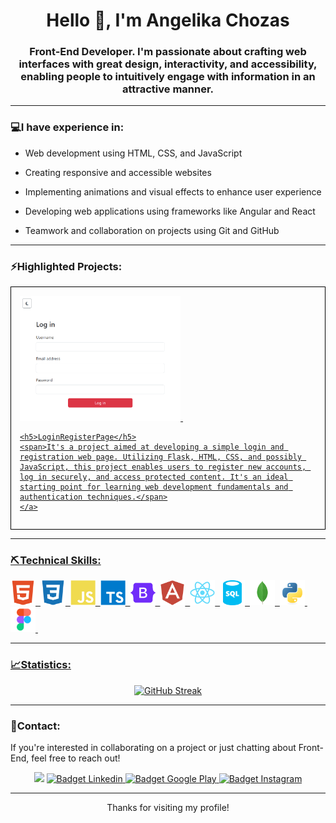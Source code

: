 <div id="header" align="center">
  <h1 align="center">Hello 👋, I'm Angelika Chozas</h1>
  <h3>Front-End Developer. I'm passionate about crafting web interfaces with great design, interactivity, and accessibility, enabling people to intuitively engage with information in an attractive manner.</h3>
</div>
<hr>
<div id="experiencia">
  <h3>💻I have experience in:</h3>
  <ul>
    <li>
      <p>Web development using HTML, CSS, and JavaScript</p>
    </li>
     <li>
      <p>Creating responsive and accessible websites</p>
    </li>
     <li>
       <p>Implementing animations and visual effects to enhance user experience</p>
    </li>
     <li>
      <p>Developing web applications using frameworks like Angular and React</p>
    </li>
    <li>
      <p>Teamwork and collaboration on projects using Git and GitHub</p>
    </li>
  </ul>
</div>
<hr>
<div id = "proyectos">
  <h3>⚡Highlighted Projects:</h3>
  <div style="border: solid 1px black; padding:1em;">
    <a href="[https://www.linkedin.com/in/angelikachozas](https://github.com/AngelikaWebDev/LoginRegisterPage)">
    <img src="https://github.com/AngelikaWebDev/AngelikaWebDev/blob/main/img/LoginRegisterPage.PNG" title="LoginRegisterPage" alt="LoginRegisterPage"
    width="auto" height="200"/>&nbsp;
    
    <h5>LoginRegisterPage</h5>
    <span>It's a project aimed at developing a simple login and registration web page. Utilizing Flask, HTML, CSS, and possibly JavaScript, this project enables users to register new accounts, log in securely, and access protected content. It's an ideal starting point for learning web development fundamentals and authentication techniques.</span>
    </a>
  </div>
  
</div>
<hr>
<div id="languages" align="left">
  <h3>⛏️ Technical Skills:</h3>
    <div>
      <img src="https://github.com/devicons/devicon/blob/master/icons/html5/html5-plain.svg" title="HTML5" alt="HTML5"
           width="40" height="40"/>&nbsp;
      <img src="https://github.com/devicons/devicon/blob/master/icons/css3/css3-plain.svg" title="CSS3" alt="CSS3"
           width="40" height="40"/>&nbsp;
      <img src="https://github.com/devicons/devicon/blob/master/icons/javascript/javascript-plain.svg" title="JavaScript" alt="JavaScript"
           width="40" height="40"/>&nbsp;
      <img src="https://github.com/devicons/devicon/blob/master/icons/typescript/typescript-plain.svg" title="TypeScript" alt="TypeScript"
           width="40" height="40"/>&nbsp;
      <img src="https://github.com/devicons/devicon/blob/master/icons/bootstrap/bootstrap-plain.svg" title="BootStrap" alt="BootStrap"
           width="40" height="40"/>&nbsp;
      <img src="https://github.com/devicons/devicon/blob/master/icons/angularjs/angularjs-plain.svg" title="Angular" alt="Angular"
           width="40" height="40"/>&nbsp;
      <img src="https://github.com/devicons/devicon/blob/master/icons/react/react-original.svg" title="React" alt="React"
           width="40" height="40"/>&nbsp;
      <img src="https://github.com/AngelikaWebDev/icons/blob/main/skills/sql-blue.svg" title="MySql" alt="MySql"
           width="40" height="40"/>&nbsp;
      <img src="https://github.com/devicons/devicon/blob/master/icons/mongodb/mongodb-original.svg" title="Mongodb" alt="Mongodb"
           width="40" height="40"/>&nbsp;
      <img src="https://github.com/devicons/devicon/blob/master/icons/python/python-original.svg" title="Python" alt="Python"
           width="40" height="40"/>&nbsp;
      <img src="https://github.com/AngelikaWebDev/icons/blob/main/skills/figma.svg" title="Figma" alt="Figma"
           width="40" height="40"/>&nbsp;
    </div>
</div>
<hr>
<h3>📈Statistics:</h3>
  <div align="center">
  
[![GitHub Streak](http://github-readme-streak-stats.herokuapp.com?user=AngelikaWebDev&theme=radical&hide_border=true&border_radius=4.6)](https://git.io/streak-stats)

  </div>
<hr>
  <div id="contacto">
    <h3>📧Contact:</h3>
    <p>
      If you're interested in collaborating on a project or just chatting about Front-End, feel free to reach out!
    </p>
      </div>
  <div id="badges" align="center">
  <a href="mailto:angelikawebdev@gmail.com"><img src="https://img.shields.io/badge/Gmail-D14836?style=for-the-badge&logo=gmail&logoColor=white"></a>
    <a href="https://www.linkedin.com/in/angelikachozas">
      <img src="https://img.shields.io/badge/LinkedIn-0077B5?style=for-the-badge&logo=linkedin&logoColor=white" alt="Badget Linkedin"/>
    </a>
      <a href="#">
      <img src="https://img.shields.io/badge/Google_Play-414141?style=for-the-badge&logo=google-play&logoColor=white" alt="Badget Google Play"/>
    </a>
    <a href="https://instagram.com/angelikawebdev?igshid=ZDdkNTZiNTM=">
      <img src="https://img.shields.io/badge/Instagram-E4405F?style=for-the-badge&logo=instagram&logoColor=white" alt="Badget Instagram"/>
    </a>
  </div>
<hr>
<div  align="center">
Thanks for visiting my profile!
 </div>
